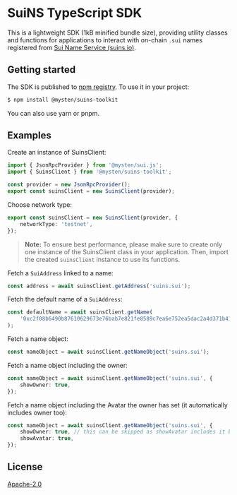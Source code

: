 # SuiNS TypeScript SDK

This is a lightweight SDK (1kB minified bundle size), providing utility classes and functions for applications to interact with on-chain `.sui` names registered from [Sui Name Service (suins.io)](https://suins.io).

## Getting started

The SDK is published to [npm registry](https://www.npmjs.com/package/@mysten/suins-toolkit). To use it in your project:

```bash
$ npm install @mysten/suins-toolkit
```

You can also use yarn or pnpm.

## Examples

Create an instance of SuinsClient:

```typescript
import { JsonRpcProvider } from '@mysten/sui.js';
import { SuinsClient } from '@mysten/suins-toolkit';

const provider = new JsonRpcProvider();
export const suinsClient = new SuinsClient(provider);
```

Choose network type:

```typescript
export const suinsClient = new SuinsClient(provider, {
    networkType: 'testnet',
});
```

> **Note:** To ensure best performance, please make sure to create only one instance of the SuinsClient class in your application. Then, import the created `suinsClient` instance to use its functions.

Fetch a `SuiAddress` linked to a name:

```typescript
const address = await suinsClient.getAddress('suins.sui');
```

Fetch the default name of a `SuiAddress`:

```typescript
const defaultName = await suinsClient.getName(
    '0xc2f08b6490b87610629673e76bab7e821fe8589c7ea6e752ea5dac2a4d371b41',
);
```

Fetch a name object:

```typescript
const nameObject = await suinsClient.getNameObject('suins.sui');
```

Fetch a name object including the owner:

```typescript
const nameObject = await suinsClient.getNameObject('suins.sui', {
    showOwner: true,
});
```

Fetch a name object including the Avatar the owner has set (it automatically includes owner too):

```typescript
const nameObject = await suinsClient.getNameObject('suins.sui', {
    showOwner: true, // this can be skipped as showAvatar includes it by default
    showAvatar: true,
});
```

## License

[Apache-2.0](https://github.com/SuiNSdapp/toolkit/blob/main/LICENSE)
